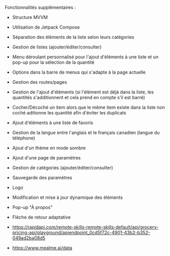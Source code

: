 Fonctionnalités supplémentaires :

- Structure MVVM
- Utilisation de Jetpack Compose
- Séparation des éléments de la liste selon leurs catégories
- Gestion de listes (ajouter/éditer/consulter)
- Menu déroulant personnalisé pour l'ajout d'éléments à une liste et un pop-up pour la sélection de la quantité
- Options dans la barre de menus qui s'adapte à la page actuelle
- Gestion des routes/pages
- Gestion de l'ajout d'éléments (si l'élément est déjà dans la liste, les quantités s'additionnent et cela prend en compte s'il est barré)
- Cocher/Décoché un item alors que le même item existe dans la liste non coché aditionne les quantité afin d'éviter les duplicats
- Ajout d'éléments à une liste de favoris
- Gestion de la langue entre l'anglais et le français canadien (langue du téléphone)
- Ajout d'un thème en mode sombre
- Ajout d'une page de paramètres
- Gestion de catégories (ajouter/éditer/consulter)
- Sauvegarde des paramètres
- Logo
- Modification et mise à jour dynamique des éléments
- Pop-up "À propos"
- Flèche de retour adaptative

- https://rapidapi.com/remote-skills-remote-skills-default/api/grocery-pricing-api/playground/apiendpoint_0cd5f72c-4901-43b2-b352-049ad2ba08d5
- https://www.mealme.ai/data
